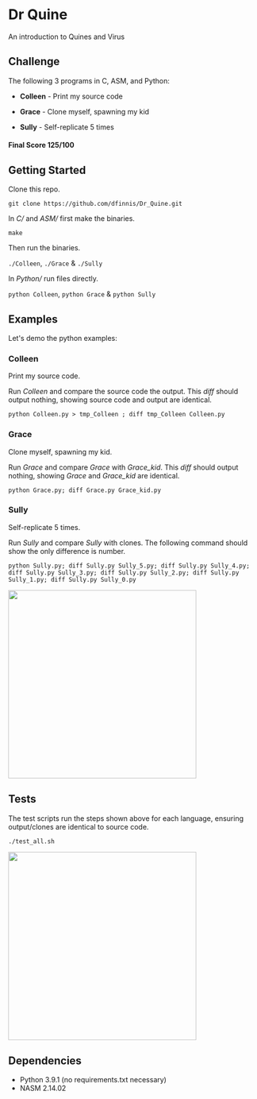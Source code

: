 # Dr Quine

An introduction to Quines and Virus


## Challenge

The following 3 programs in C, ASM, and Python:

* **Colleen** - Print my source code

* **Grace** - Clone myself, spawning my kid

* **Sully** - Self-replicate 5 times

#### Final Score 125/100


## Getting Started

Clone this repo.

```git clone https://github.com/dfinnis/Dr_Quine.git```

In *C/* and *ASM/* first make the binaries.

```make```

Then run the binaries.

```./Colleen```, ```./Grace``` & ```./Sully```

In *Python/* run files directly.

```python Colleen```, ```python Grace``` & ```python Sully```


## Examples

Let's demo the python examples:

### Colleen

Print my source code.

Run *Colleen* and compare the source code the output. This *diff* should output nothing, showing source code and output are identical.

```python Colleen.py > tmp_Colleen ; diff tmp_Colleen Colleen.py```


### Grace

Clone myself, spawning my kid.

Run *Grace* and compare *Grace* with *Grace_kid*. This *diff* should output nothing, showing *Grace* and *Grace_kid* are identical.

```python Grace.py; diff Grace.py Grace_kid.py```


### Sully

Self-replicate 5 times.

Run *Sully* and compare *Sully* with clones. The following command should show the only difference is number.

```python Sully.py; diff Sully.py Sully_5.py; diff Sully.py Sully_4.py; diff Sully.py Sully_3.py; diff Sully.py Sully_2.py; diff Sully.py Sully_1.py; diff Sully.py Sully_0.py```

<img src="https://github.com/dfinnis/Dr_Quine/blob/master/img/sully.png" width="379">


## Tests

The test scripts run the steps shown above for each language, ensuring output/clones are identical to source code.

```./test_all.sh```

<img src="https://github.com/dfinnis/Dr_Quine/blob/master/img/tests.png" width="379">


## Dependencies

* Python 3.9.1 (no requirements.txt necessary)
* NASM 2.14.02

